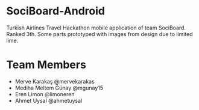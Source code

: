 # SociBoard-Android
Turkish Airlines Travel Hackathon mobile application of team SociBoard.
Ranked 3th.
Some parts prototyped with images from design due to limited lime.

# Team Members
* Merve Karakaş @mervekarakas
* Mediha Meltem Günay @mgunay15
* Eren Limon @limoneren
* Ahmet Uysal @ahmetuysal
